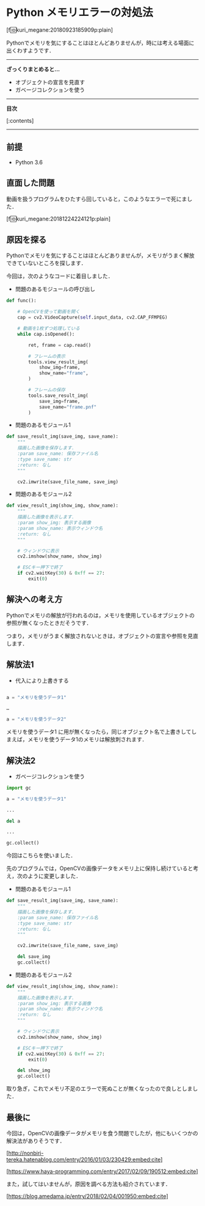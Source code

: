 # Python メモリエラーの対処法

[f:id:kuri_megane:20180923185909p:plain]

Pythonでメモリを気にすることはほとんどありませんが，時には考える場面に出くわすようです．

---

<b>ざっくりまとめると...</b>

* オブジェクトの宣言を見直す
* ガベージコレクションを使う


---

<b>目次</b>

[:contents]

---

<!-- more -->

## 前提

- Python 3.6

## 直面した問題

動画を扱うプログラムをひたすら回していると，このようなエラーで死にました．

[f:id:kuri_megane:20181224224121p:plain]

## 原因を探る

Pythonでメモリを気にすることはほとんどありませんが，メモリがうまく解放できていないところを探します．

今回は，次のようなコードに着目しました．

- 問題のあるモジュールの呼び出し

```python
def func():

    # OpenCVを使って動画を開く
    cap = cv2.VideoCapture(self.input_data, cv2.CAP_FFMPEG)

    # 動画を1枚ずつ処理している
    while cap.isOpened():

        ret, frame = cap.read()

        # フレームの表示
        tools.view_result_img(
            show_img=frame,
            show_name="frame",
        )

        # フレームの保存
        tools.save_result_img(
            save_img=frame,
            save_name="frame.pnf"
        )

```

- 問題のあるモジュール1

```python
def save_result_img(save_img, save_name):
    """
    描画した画像を保存します．
    :param save_name: 保存ファイル名
    :type save_name: str
    :return: なし
    """

    cv2.imwrite(save_file_name, save_img)

```

- 問題のあるモジュール2

```python
def view_result_img(show_img, show_name):
    """
    描画した画像を表示します．
    :param show_img: 表示する画像
    :param show_name: 表示ウィンドウ名
    :return: なし
    """

    # ウィンドウに表示
    cv2.imshow(show_name, show_img)

    # ESCキー押下で終了
    if cv2.waitKey(30) & 0xff == 27:
        exit(0)
```

## 解決への考え方

Pythonでメモリの解放が行われるのは，メモリを使用しているオブジェクトの参照が無くなったときだそうです．

つまり，メモリがうまく解放されないときは，オブジェクトの宣言や参照を見直します．

## 解放法1

- 代入により上書きする

``` python

a = "メモリを使うデータ1"

…

a = "メモリを使うデータ2"
```

メモリを使うデータ1 に用が無くなったら，同じオブジェクト名で上書きしてしまえば，メモリを使うデータ1のメモリは解放刺されます．

## 解決法2

- ガベージコレクションを使う

``` python
import gc

a = "メモリを使うデータ1"

...

del a

...

gc.collect()

```

今回はこちらを使いました．

先のプログラムでは，OpenCVの画像データをメモリ上に保持し続けていると考え，次のように変更しました．

- 問題のあるモジュール1


```python
def save_result_img(save_img, save_name):
    """
    描画した画像を保存します．
    :param save_name: 保存ファイル名
    :type save_name: str
    :return: なし
    """

    cv2.imwrite(save_file_name, save_img)

    del save_img
    gc.collect()

```

- 問題のあるモジュール2

```python
def view_result_img(show_img, show_name):
    """
    描画した画像を表示します．
    :param show_img: 表示する画像
    :param show_name: 表示ウィンドウ名
    :return: なし
    """

    # ウィンドウに表示
    cv2.imshow(show_name, show_img)

    # ESCキー押下で終了
    if cv2.waitKey(30) & 0xff == 27:
        exit(0)

    del show_img
    gc.collect()
```

取り急ぎ，これでメモリ不足のエラーで死ぬことが無くなったので良しとしました．

## 最後に

今回は，OpenCVの画像データがメモリを食う問題でしたが，他にもいくつかの解決法がありそうです．


[http://nonbiri-tereka.hatenablog.com/entry/2016/01/03/230429:embed:cite]


[https://www.haya-programming.com/entry/2017/02/09/190512:embed:cite]


また，試してはいませんが，原因を調べる方法も紹介されています．


[https://blog.amedama.jp/entry/2018/02/04/001950:embed:cite]


